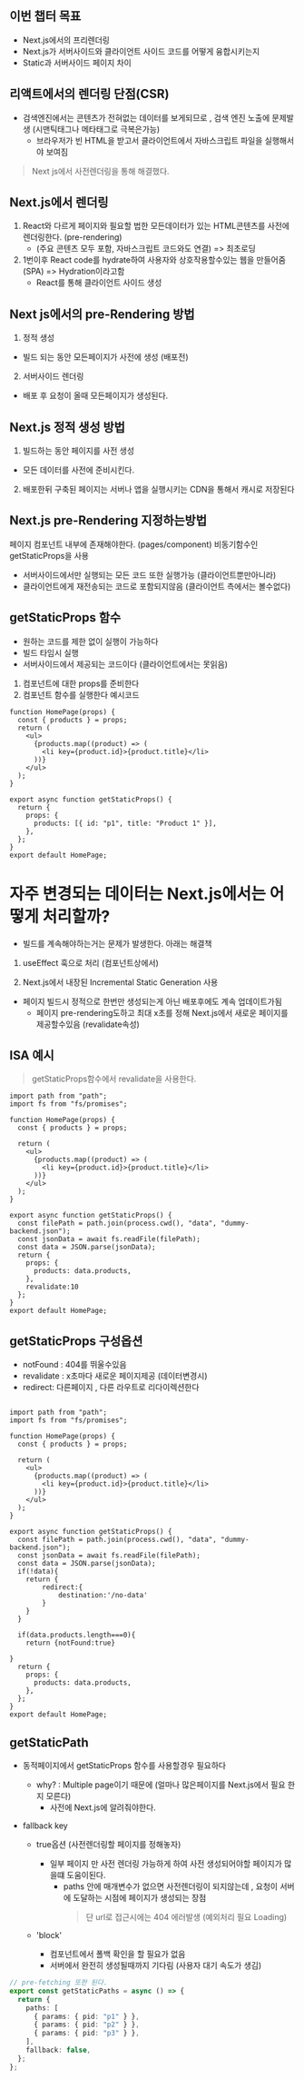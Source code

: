 ## 이번 챕터 목표
- Next.js에서의 프리렌더링
- Next.js가 서버사이드와 클라이언트 사이드 코드를 어떻게 융합시키는지
- Static과 서버사이드 페이지 차이


## 리액트에서의 렌더링 단점(CSR)
- 검색엔진에서는 콘텐츠가 전혀없는 데이터를 보게되므로 , 검색 엔진 노출에 문제발생 (시맨틱태그나 메타태그로 극복은가능)
  - 브라우저가 빈 HTML을 받고서 클라이언트에서 자바스크립트 파일을 실행해서야 보여짐 
> Next js에서 사전렌더링을 통해 해결했다.

## Next.js에서 렌더링 
1. React와 다르게 페이지와 필요할 법한 모든데이터가 있는 HTML콘텐츠를 사전에 렌더링한다. (pre-rendering)
   - (주요 콘텐츠 모두 포함, 자바스크립트 코드와도 연결) => 최초로딩
2. 1번이후 React code를 hydrate하여 사용자와 상호작용할수있는 웹을 만들어줌 (SPA) => Hydration이라고함
   - React를 통해 클라이언트 사이드 생성

## Next js에서의 pre-Rendering 방법 
1. 정적 생성
- 빌드 되는 동안 모든페이지가 사전에 생성 (배포전)
2. 서버사이드 렌더링
- 배포 후 요청이 올때 모든페이지가 생성된다.

## Next.js 정적 생성 방법
1. 빌드하는 동안 페이지를 사전 생성
  - 모든 데이터를 사전에 준비시킨다.
2. 배포한뒤 구축된 페이지는 서버나 앱을 실행시키는 CDN을 통해서 캐시로 저장된다


## Next.js pre-Rendering 지정하는방법
페이지 컴포넌트 내부에 존재해야한다. (pages/component)
비동기함수인 getStaticProps을 사용
  - 서버사이드에서만 실행되는 모든 코드 또한 실행가능 (클라이언트뿐만아니라)
  - 클라이언트에게 재전송되는 코드로 포함되지않음 (클라이언트 측에서는 볼수없다)


## getStaticProps 함수
- 원하는 코드를 제한 없이 실행이 가능하다
- 빌드 타임시 실행
- 서버사이드에서 제공되는 코드이다 (클라이언트에서는 못읽음)
1. 컴포넌트에 대한 props를 준비한다
2. 컴포넌트 함수를 실행한다
예시코드 
~~~ tsx
function HomePage(props) {
  const { products } = props;
  return (
    <ul>
      {products.map((product) => (
        <li key={product.id}>{product.title}</li>
      ))}
    </ul>
  );
}

export async function getStaticProps() {
  return {
    props: {
      products: [{ id: "p1", title: "Product 1" }],
    },
  };
}
export default HomePage;

~~~

# 자주 변경되는 데이터는 Next.js에서는 어떻게 처리할까?
- 빌드를 계속해야하는거는 문제가 발생한다. 아래는 해결책

1. useEffect 훅으로 처리 (컴포넌트상에서)

2. Next.js에서 내장된 Incremental Static Generation 사용 
- 페이지 빌드시 정적으로 한번만 생성되는게 아닌 배포후에도 계속 업데이트가됨
   - 페이지 pre-rendering도하고 최대 x초를 정해 Next.js에서 새로운 페이지를 제공할수있음 (revalidate속성)

## ISA 예시
> getStaticProps함수에서 revalidate을 사용한다.
~~~ tsx
import path from "path";
import fs from "fs/promises";

function HomePage(props) {
  const { products } = props;

  return (
    <ul>
      {products.map((product) => (
        <li key={product.id}>{product.title}</li>
      ))}
    </ul>
  );
}

export async function getStaticProps() {
  const filePath = path.join(process.cwd(), "data", "dummy-backend.json");
  const jsonData = await fs.readFile(filePath);
  const data = JSON.parse(jsonData);
  return {
    props: {
      products: data.products,
    },
    revalidate:10
  };
}
export default HomePage;

~~~

## getStaticProps 구성옵션
- notFound : 404를 뛰울수있음
- revalidate : x초마다 새로운 페이지제공 (데이터변경시)
- redirect: 다른페이지 , 다른 라우트로 리다이렉션한다

~~~ tsx

import path from "path";
import fs from "fs/promises";

function HomePage(props) {
  const { products } = props;

  return (
    <ul>
      {products.map((product) => (
        <li key={product.id}>{product.title}</li>
      ))}
    </ul>
  );
}

export async function getStaticProps() {
  const filePath = path.join(process.cwd(), "data", "dummy-backend.json");
  const jsonData = await fs.readFile(filePath);
  const data = JSON.parse(jsonData);
  if(!data){
    return {
        redirect:{
            destination:'/no-data'
        }
    }
  }

  if(data.products.length===0){
    return {notFound:true}

}
  return {
    props: {
      products: data.products,
    },
  };
}
export default HomePage;

~~~

## getStaticPath
- 동적페이지에서 getStaticProps 함수를 사용할경우 필요하다 
  - why? : Multiple page이기 때문에 (얼마나 많은페이지를 Next.js에서 필요 한지 모른다)
    - 사전에 Next.js에 알려줘야한다. 

- fallback key
  - true옵션 (사전렌더링할 페이지를 정해놓자)
    - 일부 페이지 만 사전 렌더링 가능하게 하여 사전 생성되어야할 페이지가 많을떄 도움이된다.
       - paths 안에 매개변수가 없으면 사전렌더링이 되지않는데 , 요청이 서버에 도달하는 시점에 페이지가 생성되는 장점 
          > 단 url로 접근시에는 404 에러발생 (예외처리 필요 Loading)

  - 'block' 
    - 컴포넌트에서 폴백 확인을 할 필요가 없음
    - 서버에서 완전히 생성될때까지 기다림 (사용자 대기 속도가 생김)



~~~ ts
// pre-fetching 또한 된다.
export const getStaticPaths = async () => {
  return {
    paths: [
      { params: { pid: "p1" } },
      { params: { pid: "p2" } },
      { params: { pid: "p3" } },
    ],
    fallback: false,
  };
};
~~~